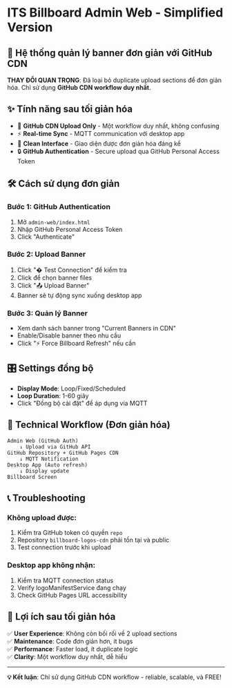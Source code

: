 # ITS Billboard Admin Web - Simplified Version

## 🚀 Hệ thống quản lý banner đơn giản với GitHub CDN

**THAY ĐỔI QUAN TRỌNG**: Đã loại bỏ duplicate upload sections để đơn giản hóa.
Chỉ sử dụng **GitHub CDN workflow duy nhất**.

## ✨ Tính năng sau tối giản hóa

- 🎨 **GitHub CDN Upload Only** - Một workflow duy nhất, không confusing
- ⚡ **Real-time Sync** - MQTT communication với desktop app
- 📱 **Clean Interface** - Giao diện được đơn giản hóa đáng kể
- 🔒 **GitHub Authentication** - Secure upload qua GitHub Personal Access Token

## 🛠️ Cách sử dụng đơn giản

### Bước 1: GitHub Authentication

1. Mở `admin-web/index.html`
2. Nhập GitHub Personal Access Token
3. Click "Authenticate"

### Bước 2: Upload Banner

1. Click "� Test Connection" để kiểm tra
2. Click để chọn banner files
3. Click "📤 Upload Banner"
4. Banner sẽ tự động sync xuống desktop app

### Bước 3: Quản lý Banner

- Xem danh sách banner trong "Current Banners in CDN"
- Enable/Disable banner theo nhu cầu
- Click "⚡ Force Billboard Refresh" nếu cần

## 🎛️ Settings đồng bộ

- **Display Mode**: Loop/Fixed/Scheduled
- **Loop Duration**: 1-60 giây
- Click "Đồng bộ cài đặt" để áp dụng via MQTT

## 🔧 Technical Workflow (Đơn giản hóa)

```
Admin Web (GitHub Auth)
    ↓ Upload via GitHub API
GitHub Repository + GitHub Pages CDN
    ↓ MQTT Notification
Desktop App (Auto refresh)
    ↓ Display update
Billboard Screen
```

## 📞 Troubleshooting

### Không upload được:

1. Kiểm tra GitHub token có quyền `repo`
2. Repository `billboard-logos-cdn` phải tồn tại và public
3. Test connection trước khi upload

### Desktop app không nhận:

1. Kiểm tra MQTT connection status
2. Verify logoManifestService đang chạy
3. Check GitHub Pages URL accessibility

## 🎯 Lợi ích sau tối giản hóa

✅ **User Experience**: Không còn bối rối về 2 upload sections  
✅ **Maintenance**: Code đơn giản hơn, ít bugs  
✅ **Performance**: Faster load, ít duplicate logic  
✅ **Clarity**: Một workflow duy nhất, dễ hiểu

---

**💡 Kết luận**: Chỉ sử dụng GitHub CDN workflow - reliable, scalable, và FREE!

